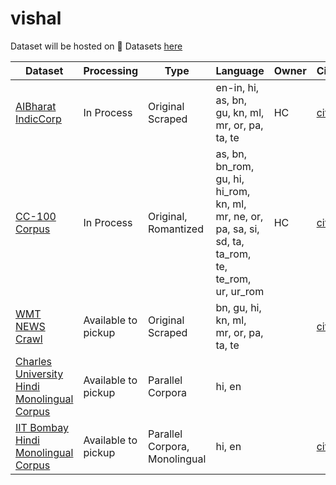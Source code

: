 # vishal


Dataset will be hosted on 🤗 Datasets [here](https://huggingface.co/datasets/boli-ai/vishal)


| Dataset | Processing | Type | Language | Owner | Citation | 
| ---- | ----- | ----- | ------ | ----- | ---- |
| [AIBharat IndicCorp](https://ai4bharat.iitm.ac.in/corpora) | In Process | Original Scraped | en-in, hi, as, bn, gu, kn, ml, mr, or, pa, ta, te | HC | [citation](https://github.com/boli-ai/vishal/blob/main/citations/indicnlp.txt) |
| [CC-100 Corpus](https://data.statmt.org/cc-100/)  | In Process | Original, Romantized | as, bn, bn_rom, gu, hi, hi_rom, kn, ml, mr, ne, or, pa, sa, si, sd, ta, ta_rom, te, te_rom, ur, ur_rom | HC | [citation](https://github.com/boli-ai/vishal/blob/main/citations/cc-100.txt) |
| [WMT NEWS Crawl](https://data.statmt.org/news-crawl/) | Available to pickup | Original Scraped | bn, gu, hi, kn, ml, mr, or, pa, ta, te | | [citation](https://github.com/boli-ai/vishal/blob/main/citations/WMT_NEWS_Crawl.txt)|
| [Charles University Hindi Monolingual Corpus](https://lindat.mff.cuni.cz/repository/xmlui/handle/11858/00-097C-0000-0023-625F-0#) | Available to pickup | Parallel Corpora | hi, en | | |
| [IIT Bombay Hindi Monolingual Corpus](https://www.cfilt.iitb.ac.in/iitb_parallel/) | Available to pickup | Parallel Corpora, Monolingual | hi, en | | [citation](https://github.com/boli-ai/vishal/blob/main/citations/IIT_Bombay_Hindi_Monolingual_Corpus.txt)|
